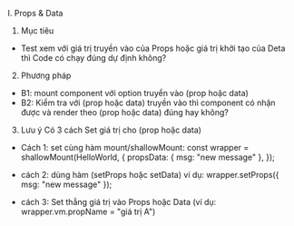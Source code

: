 I. Props & Data 

1. Mục tiêu
- Test xem với giá trị truyền vào của Props hoặc giá trị khởi tạo của Deta thì Code có chạy đúng dự định không?

2. Phương pháp
- B1: mount component với option truyển vào (prop hoặc data)
- B2: Kiểm tra với (prop hoặc data) truyền vào thì component có nhận được và render theo (prop hoặc data) đúng hay không? 

3. Lưu ý
Có 3 cách Set giá trị cho (prop hoặc data)
- Cách 1: set cùng hàm mount/shallowMount: 
const wrapper = shallowMount(HelloWorld, {
      propsData: { msg: "new message" },
    });

- cách 2: dùng hàm (setProps hoặc setData)  ví dụ: wrapper.setProps({ msg: "new message" }); 
- cách 3: Set thẳng giá trị vào Props hoặc Data (ví dụ: wrapper.vm.propName = "giá trị A")
